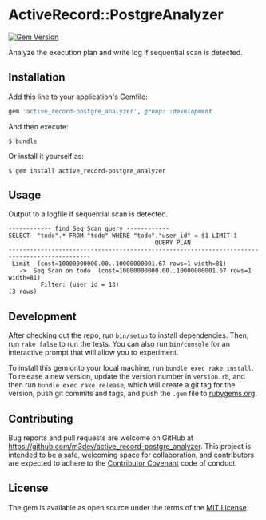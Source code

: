 # ActiveRecord::PostgreAnalyzer

[![Gem Version](https://badge.fury.io/rb/active_record-postgre_analyzer.svg)](https://badge.fury.io/rb/active_record-postgre_analyzer)

Analyze the execution plan and write log if sequential scan is detected.

## Installation

Add this line to your application's Gemfile:

```ruby
gem 'active_record-postgre_analyzer', group: :development
```

And then execute:

    $ bundle

Or install it yourself as:

    $ gem install active_record-postgre_analyzer

## Usage

Output to a logfile if sequential scan is detected.

```console
------------ find Seq Scan query ------------
SELECT  "todo".* FROM "todo" WHERE "todo"."user_id" = $1 LIMIT 1
                                         QUERY PLAN
---------------------------------------------------------------------------------------------
 Limit  (cost=10000000000.00..10000000001.67 rows=1 width=81)
   ->  Seq Scan on todo  (cost=10000000000.00..10000000001.67 rows=1 width=81)
         Filter: (user_id = 13)
(3 rows)

```


## Development

After checking out the repo, run `bin/setup` to install dependencies. Then, run `rake false` to run the tests. You can also run `bin/console` for an interactive prompt that will allow you to experiment.

To install this gem onto your local machine, run `bundle exec rake install`. To release a new version, update the version number in `version.rb`, and then run `bundle exec rake release`, which will create a git tag for the version, push git commits and tags, and push the `.gem` file to [rubygems.org](https://rubygems.org).

## Contributing

Bug reports and pull requests are welcome on GitHub at https://github.com/m3dev/active_record-postgre_analyzer. This project is intended to be a safe, welcoming space for collaboration, and contributors are expected to adhere to the [Contributor Covenant](contributor-covenant.org) code of conduct.


## License

The gem is available as open source under the terms of the [MIT License](http://opensource.org/licenses/MIT).

